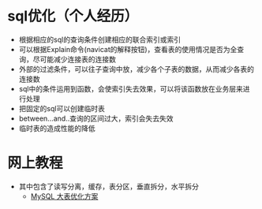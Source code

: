 # sql优化（个人经历）
* 根据相应的sql的查询条件创建相应的联合索引或索引
* 可以根据Explain命令(navicat的解释按钮)，查看表的使用情况是否为全查询，尽可能减少连接表的连接数
* 外部的过滤条件，可以往子查询中放，减少各个子表的数据，从而减少各表的连接数
* sql中的条件运用到函数，会使索引失去效果，可以将该函数放在业务层来进行处理
* 把固定的sql可以创建临时表
* between...and..查询的区间过大，索引会失去失效
* 临时表的造成性能的降低

# 网上教程
* 其中包含了读写分离，缓存，表分区，垂直拆分，水平拆分
    * [MySQL 大表优化方案](https://mp.weixin.qq.com/s/BMQC2oJlhLoeBDtveXgHpw)
